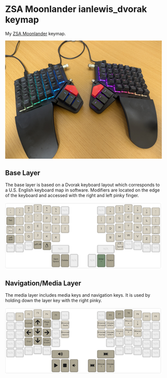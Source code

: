 # ZSA Moonlander ianlewis_dvorak keymap

My [ZSA Moonlander](https://www.zsa.io/moonlander) keymap.

![Moonlander](./doc/moonlander.jpg)

## Base Layer

The base layer is based on a Dvorak keyboard layout which corresponds to a U.S. English keyboard map in software. Modifiers are located on the edge of the keyboard and accessed with the right and left pinky finger.

![Base Layer](./doc/base.png)

## Navigation/Media Layer

The media layer includes media keys and navigation keys. It is used by holding down the layer key with the right pinky.

![Media Layer](./doc/media.png)
